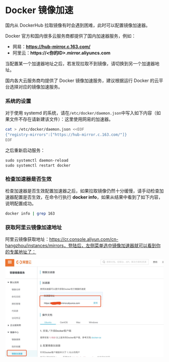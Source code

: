 # Docker 镜像加速

国内从 DockerHub 拉取镜像有时会遇到困难，此时可以配置镜像加速器。

Docker 官方和国内很多云服务商都提供了国内加速器服务，例如：

- 网易：**https://hub-mirror.c.163.com/**
- 阿里云：**https://<你的ID>.mirror.aliyuncs.com**

当配置某一个加速器地址之后，若发现拉取不到镜像，请切换到另一个加速器地址。

国内各大云服务商均提供了 Docker 镜像加速服务，建议根据运行 Docker 的云平台选择对应的镜像加速服务。

### 系统的设置

对于使用 systemd 的系统，请在`/etc/docker/daemon.json`中写入如下内容（如果文件不存在请新建该文件）：这里使用网易的加速器。

```bash
cat > /etc/docker/daemon.json <<EOF
{"registry-mirrors":["https://hub-mirror.c.163.com/"]}
EOF
```

之后重新启动服务：

```
sudo systemctl daemon-reload
sudo systemctl restart docker
```

### 检查加速器是否生效

检查加速器是否生效配置加速器之后，如果拉取镜像仍然十分缓慢，请手动检查加速器配置是否生效，在命令行执行 **docker info**，如果从结果中看到了如下内容，说明配置成功。

```bash
docker info | grep 163
```

### 获取阿里云镜像加速地址

阿里云镜像获取地址：https://cr.console.aliyun.com/cn-hangzhou/instances/mirrors，登陆后，左侧菜单选中镜像加速器就可以看到你的专属地址了：

![img](./images/repository-mirror-aliyun.png)